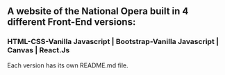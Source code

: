 ## A website of the National Opera built in 4 different Front-End versions:

### HTML-CSS-Vanilla Javascript | Bootstrap-Vanilla Javascript | Canvas | React.Js

Each version has its own README.md file.
